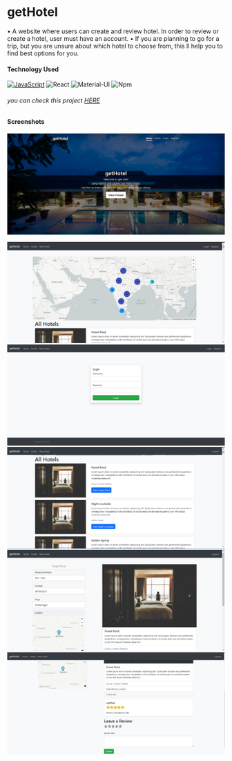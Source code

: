 # getHotel
• A website where users can create and
review hotel. In order to review or create
a hotel, user must have an account.
• If you are planning to go for a trip, but
you are unsure about which hotel to
choose from, this ll help you to find best
options for you.

#### Technology Used 
[![JavaScript](https://img.shields.io/badge/-JavaScript-F7DF1E?&logo=JavaScript&logoColor=ffffff)](https://github.com/vaibhavboliya?tab=repositories&q=&type=&language=javascript)
![React](https://img.shields.io/badge/-React-61DAFB?&logo=React&logoColor=fff)
![Material-UI](https://img.shields.io/badge/-Material%E2%80%93UI-0081CB?style=flat-square&logo=material-ui)
![Npm](https://img.shields.io/badge/-npm-CB3837?style=flat-square&logo=npm)
 
###### you can check this project [HERE](https://get-hotel.herokuapp.com/) 
#### Screenshots
![homepage](https://github.com/vaibhavboliya/getHotel/blob/main/screenshots/home%20page.png)

![all hotels](https://github.com/vaibhavboliya/getHotel/blob/main/screenshots/hotel%20page.png)
![login](https://github.com/vaibhavboliya/getHotel/blob/main/screenshots/login%20page.png)
![after login](https://github.com/vaibhavboliya/getHotel/blob/main/screenshots/all%20hotels%20after%20login.png)
![hotel info](https://github.com/vaibhavboliya/getHotel/blob/main/screenshots/hotelinfo.png)
![review section](https://github.com/vaibhavboliya/getHotel/blob/main/screenshots/review%20section.png)

